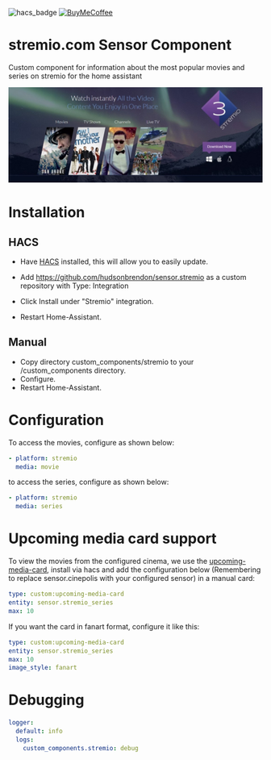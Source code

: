 ![hacs_badge](https://img.shields.io/badge/hacs-custom-orange.svg) [![BuyMeCoffee][buymecoffeebedge]][buymecoffee]



# stremio.com Sensor Component

Custom component for information about the most popular movies and series on stremio for the home assistant

![logo.jpg](logo.jpg)

# Installation

## HACS

- Have [HACS](https://hacs.xyz/) installed, this will allow you to easily update.

- Add https://github.com/hudsonbrendon/sensor.stremio as a custom repository with Type: Integration
- Click Install under "Stremio" integration.
- Restart Home-Assistant.

## Manual

- Copy directory custom_components/stremio to your <config dir>/custom_components directory.
- Configure.
- Restart Home-Assistant.

# Configuration

To access the movies, configure as shown below:

```yaml
- platform: stremio
  media: movie
```

to access the series, configure as shown below:

```yaml
- platform: stremio
  media: series
```

# Upcoming media card support

To view the movies from the configured cinema, we use the [upcoming-media-card](https://github.com/custom-cards/upcoming-media-card), install via hacs and add the configuration below (Remembering to replace sensor.cinepolis with your configured sensor) in a manual card:

```yaml
type: custom:upcoming-media-card
entity: sensor.stremio_series
max: 10
```
If you want the card in fanart format, configure it like this:

```yaml
type: custom:upcoming-media-card
entity: sensor.stremio_series
max: 10
image_style: fanart
```

# Debugging

```yaml
logger:
  default: info
  logs:
    custom_components.stremio: debug
```

[buymecoffee]: https://www.buymeacoffee.com/hudsonbrendon
[buymecoffeebedge]: https://camo.githubusercontent.com/cd005dca0ef55d7725912ec03a936d3a7c8de5b5/68747470733a2f2f696d672e736869656c64732e696f2f62616467652f6275792532306d6525323061253230636f666665652d646f6e6174652d79656c6c6f772e737667